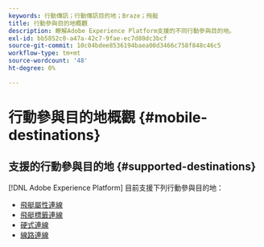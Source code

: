 ```yaml
---
keywords: 行動傳訊；行動傳訊目的地；Braze；飛艇
title: 行動參與目的地概觀
description: 瞭解Adobe Experience Platform支援的不同行動參與目的地。
exl-id: bb5852c0-a47a-42c7-9fae-ec7d80dc3bcf
source-git-commit: 10c04bdee8536194baea00d3466c758f848c46c5
workflow-type: tm+mt
source-wordcount: '48'
ht-degree: 0%

---
```


# 行動參與目的地概觀 {#mobile-destinations}

## 支援的行動參與目的地 {#supported-destinations}

[!DNL Adobe Experience Platform] 目前支援下列行動參與目的地：

* [飛艇屬性連線](airship-attributes.md)
* [飛艇標籤連線](airship-tags.md)
* [硬式連線](braze.md)
* [線路連線](line.md)